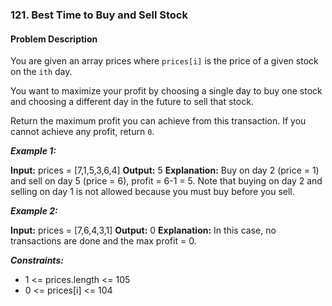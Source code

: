 ### 121. Best Time to Buy and Sell Stock

#### Problem Description

You are given an array prices where `prices[i]` is the price of a given stock on the `ith` day.

You want to maximize your profit by choosing a single day to buy one stock and choosing a different day in the future to sell that stock.

Return the maximum profit you can achieve from this transaction. If you cannot achieve any profit, return `0`.

***Example 1:***

**Input:** prices = [7,1,5,3,6,4]
**Output:** 5
**Explanation:** Buy on day 2 (price = 1) and sell on day 5 (price = 6), profit = 6-1 = 5.
Note that buying on day 2 and selling on day 1 is not allowed because you must buy before you sell.


***Example 2:***

**Input:** prices = [7,6,4,3,1]
**Output:** 0
**Explanation:** In this case, no transactions are done and the max profit = 0.
 
***Constraints:***

- 1 <= prices.length <= 105
- 0 <= prices[i] <= 104